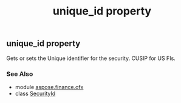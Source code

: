 ﻿---
title: unique_id property
second_title: Aspose.Finance for Python via .NET API References
description: 
type: docs
weight: 30
url: /python-net/aspose.finance.ofx/securityid/unique_id/
is_root: false
---

## unique_id property


Gets or sets the Unique identifier for the security. CUSIP for US FIs.

### See Also
* module [aspose.finance.ofx](../../)
* class [SecurityId](/finance/python-net/aspose.finance.ofx/securityid)
